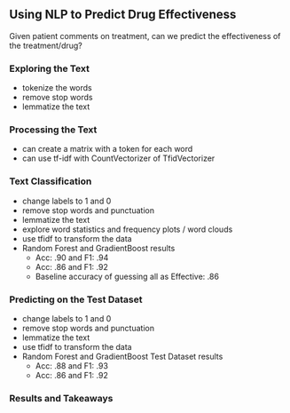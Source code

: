 ## Using NLP to Predict Drug Effectiveness

Given patient comments on treatment, can we predict the effectiveness of the treatment/drug?

### Exploring the Text

* tokenize the words
* remove stop words
* lemmatize the text

### Processing the Text

* can create a matrix with a token for each word
* can use tf-idf with CountVectorizer of TfidVectorizer

### Text Classification

* change labels to 1 and 0
* remove stop words and punctuation
* lemmatize the text
* explore word statistics and frequency plots / word clouds
* use tfidf to transform the data
* Random Forest and GradientBoost results
    * Acc: .90 and F1: .94 
    * Acc: .86 and F1: .92
    * Baseline accuracy of guessing all as Effective: .86


### Predicting on the Test Dataset

* change labels to 1 and 0
* remove stop words and punctuation
* lemmatize the text
* use tfidf to transform the data
* Random Forest and GradientBoost Test Dataset results
    * Acc: .88 and F1: .93 
    * Acc: .86 and F1: .92

### Results and Takeaways
